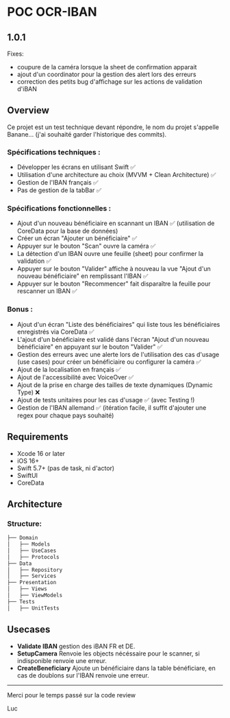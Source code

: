 # POC OCR-IBAN

## 1.0.1

Fixes:
- coupure de la caméra lorsque la sheet de confirmation apparait
- ajout d'un coordinator pour la gestion des alert lors des erreurs
- correction des petits bug d'affichage sur les actions de validation d'iBAN

## Overview

Ce projet est un test technique devant répondre, le nom du projet s'appelle Banane... (j'ai souhaité garder l'historique des commits).

### Spécifications techniques :

- Développer les écrans en utilisant Swift ✅
- Utilisation d'une architecture au choix (MVVM + Clean Architecture) ✅
- Gestion de l'IBAN français ✅
- Pas de gestion de la tabBar ✅

### Spécifications fonctionnelles :

- Ajout d'un nouveau bénéficiaire en scannant un IBAN ✅ (utilisation de CoreData pour la base de données)
- Créer un écran "Ajouter un bénéficiaire" ✅
- Appuyer sur le bouton "Scan" ouvre la caméra ✅
- La détection d'un IBAN ouvre une feuille (sheet) pour confirmer la validation ✅
- Appuyer sur le bouton "Valider" affiche à nouveau la vue "Ajout d'un nouveau bénéficiaire" en remplissant l'IBAN ✅
- Appuyer sur le bouton "Recommencer" fait disparaître la feuille pour rescanner un IBAN ✅

### Bonus :

- Ajout d'un écran "Liste des bénéficiaires" qui liste tous les bénéficiaires enregistrés via CoreData ✅
- L'ajout d'un bénéficiaire est validé dans l'écran "Ajout d'un nouveau bénéficiaire" en appuyant sur le bouton "Valider" ✅
- Gestion des erreurs avec une alerte lors de l'utilisation des cas d'usage (use cases) pour créer un bénéficiaire ou configurer la caméra ✅
- Ajout de la localisation en français ✅
- Ajout de l'accessibilité avec VoiceOver ✅
- Ajout de la prise en charge des tailles de texte dynamiques (Dynamic Type) ❌
- Ajout de tests unitaires pour les cas d'usage ✅ (avec Testing !)
- Gestion de l'IBAN allemand ✅ (itération facile, il suffit d'ajouter une regex pour chaque pays souhaité)

## Requirements

- Xcode 16 or later
- iOS 16+
- Swift 5.7+ (pas de task, ni d'actor)
- SwiftUI
- CoreData

## Architecture
  
### Structure:

```bash
├── Domain
│   ├── Models
│   ├── UseCases
│   ├── Protocols
├── Data
│   ├── Repository
│   ├── Services
├── Presentation
│   ├── Views
│   ├── ViewModels
├── Tests
│   ├── UnitTests
```

## Usecases

- **Validate IBAN** gestion des iBAN FR et DE.
- **SetupCamera** Renvoie les objects nécéssaire pour le scanner, si indisponible renvoie une erreur.
- **CreateBeneficiary** Ajoute un bénéficiaire dans la table bénéficiare, en cas de doublons sur l'IBAN renvoie une erreur.

-----

Merci pour le temps passé sur la code review

Luc
